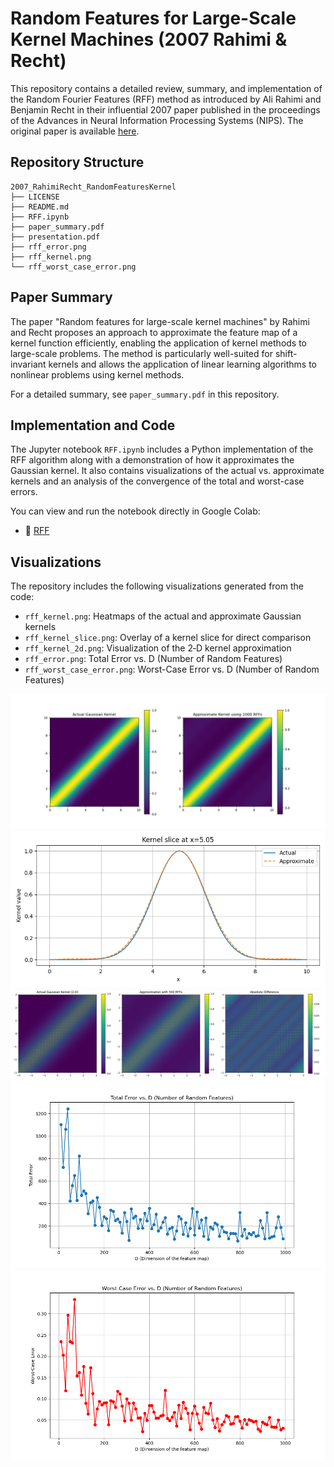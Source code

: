 # Random Features for Large-Scale Kernel Machines (2007 Rahimi & Recht)

This repository contains a detailed review, summary, and implementation of the Random Fourier Features (RFF) method as introduced by Ali Rahimi and Benjamin Recht in their influential 2007 paper published in the proceedings of the Advances in Neural Information Processing Systems (NIPS). The original paper is available [here](https://people.eecs.berkeley.edu/~brecht/papers/07.rah.rec.nips.pdf).

## Repository Structure

```
2007_RahimiRecht_RandomFeaturesKernel
├── LICENSE
├── README.md
├── RFF.ipynb
├── paper_summary.pdf
├── presentation.pdf
├── rff_error.png
├── rff_kernel.png
└── rff_worst_case_error.png
```

## Paper Summary

The paper "Random features for large-scale kernel machines" by Rahimi and Recht proposes an approach to approximate the feature map of a kernel function efficiently, enabling the application of kernel methods to large-scale problems. The method is particularly well-suited for shift-invariant kernels and allows the application of linear learning algorithms to nonlinear problems using kernel methods.

For a detailed summary, see `paper_summary.pdf` in this repository.

## Implementation and Code

The Jupyter notebook `RFF.ipynb` includes a Python implementation of the RFF algorithm along with a demonstration of how it approximates the Gaussian kernel. It also contains visualizations of the actual vs. approximate kernels and an analysis of the convergence of the total and worst-case errors.

You can view and run the notebook directly in Google Colab:
- 📔 [RFF](https://colab.research.google.com/github/rfarell/2007_RahimiRecht_RandomFeaturesKernel/blob/main/RFF.ipynb)


## Visualizations

The repository includes the following visualizations generated from the code:

- `rff_kernel.png`: Heatmaps of the actual and approximate Gaussian kernels
- `rff_kernel_slice.png`: Overlay of a kernel slice for direct comparison
- `rff_kernel_2d.png`: Visualization of the 2‑D kernel approximation
- `rff_error.png`: Total Error vs. D (Number of Random Features)
- `rff_worst_case_error.png`: Worst-Case Error vs. D (Number of Random Features)

![Actual vs. Approximate Gaussian Kernel](rff_kernel.png)
![Kernel Slice Comparison](rff_kernel_slice.png)
![2-D Kernel Approximation](rff_kernel_2d.png)
![Total Error vs. D (Number of Random Features)](rff_error.png)
![Worst-Case Error vs. D (Number of Random Features)](rff_worst_case_error.png)

<!-- ## Presentation

A YouTube presentation that walks through the concepts and findings of this research can be found here: [RFF Presentation](https://www.youtube.com/watch?v=AayZuuDDKP0) -->
